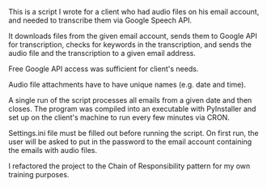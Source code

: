This is a script I wrote for a client who had audio files on his email account, and needed to transcribe them via Google Speech API.

It downloads files from the given email account, sends them to Google API for transcription, checks for keywords in the transcription, and sends the audio file and the transcription to a given email address.

Free Google API access was sufficient for client's needs.

Audio file attachments have to have unique names (e.g. date and time).

A single run of the script processes all emails from a given date and then closes. The program was compiled into an executable with PyInstaller and set up on the client's machine to run every few minutes via CRON.

Settings.ini file must be filled out before running the script. On first run, the user will be asked to put in the password to the email account containing the emails with audio files.

I refactored the project to the Chain of Responsibility pattern for my own training purposes.